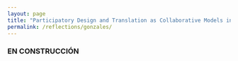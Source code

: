 ```yaml
---
layout: page
title: "Participatory Design and Translation as Collaborative Models in United Fronteras"
permalink: /reflections/gonzales/
---
```


### EN CONSTRUCCIÓN
